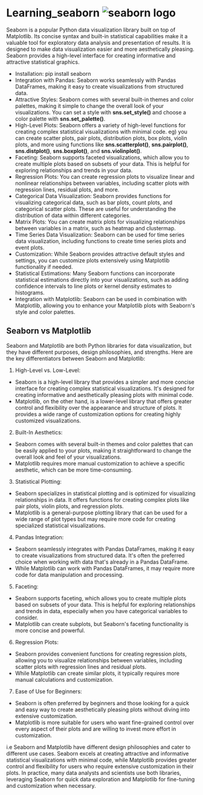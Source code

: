 # Learning_seaborn            ![seaborn logo](https://github.com/nimmigopan/Learning_seaborn/assets/35449494/fdbe3bd2-6b8f-47ae-9553-7a69ad98ae47)

Seaborn is a popular Python data visualization library built on top of Matplotlib.
Its concise syntax and built-in statistical capabilities make it a valuable tool for exploratory data analysis and presentation of results.
It is designed to make data visualization easier and more aesthetically pleasing. Seaborn provides a high-level interface for creating informative and attractive statistical graphics.

- Installation: pip install seaborn
- Integration with Pandas: Seaborn works seamlessly with Pandas DataFrames, making it easy to create visualizations from structured data.
- Attractive Styles: Seaborn comes with several built-in themes and color palettes, making it simple to change the overall look of your visualizations.
                      You can set a style with **sns.set_style()** and choose a color palette with **sns.set_palette()**.
- High-Level Plots: Seaborn offers a variety of high-level functions for creating complex statistical visualizations with minimal code. 
  eg) you can create scatter plots, pair plots, distribution plots, box plots, violin plots, and more using functions like **sns.scatterplot()**, **sns.pairplot()**, **sns.distplot()**, **sns.boxplot()**, and **sns.violinplot()**.
- Faceting: Seaborn supports faceted visualizations, which allow you to create multiple plots based on subsets of your data. This is helpful for exploring relationships and trends in your data.
- Regression Plots: You can create regression plots to visualize linear and nonlinear relationships between variables, including scatter plots with regression lines, residual plots, and more.
- Categorical Data Visualization: Seaborn provides functions for visualizing categorical data, such as bar plots, count plots, and categorical scatter plots. These are useful for understanding the distribution 
                                  of data within different categories.
- Matrix Plots: You can create matrix plots for visualizing relationships between variables in a matrix, such as heatmap and clustermap.
- Time Series Data Visualization: Seaborn can be used for time series data visualization, including functions to create time series plots and event plots.
- Customization: While Seaborn provides attractive default styles and settings, you can customize plots extensively using Matplotlib functionality if needed.
- Statistical Estimations: Many Seaborn functions can incorporate statistical estimations directly into your visualizations, such as adding confidence intervals to line plots or kernel density estimates to 
                           histograms.
- Integration with Matplotlib: Seaborn can be used in combination with Matplotlib, allowing you to enhance your Matplotlib plots with Seaborn's style and color palettes.

## Seaborn vs Matplotlib
Seaborn and Matplotlib are both Python libraries for data visualization, but they have different purposes, design philosophies, and strengths. Here are the key differentiators between Seaborn and Matplotlib:

1. High-Level vs. Low-Level:
- Seaborn is a high-level library that provides a simpler and more concise interface for creating complex statistical visualizations. It's designed for creating informative and aesthetically pleasing plots with minimal code.
- Matplotlib, on the other hand, is a lower-level library that offers greater control and flexibility over the appearance and structure of plots. It provides a wide range of customization options for creating highly customized visualizations.
  
2. Built-In Aesthetics:
- Seaborn comes with several built-in themes and color palettes that can be easily applied to your plots, making it straightforward to change the overall look and feel of your visualizations.
- Matplotlib requires more manual customization to achieve a specific aesthetic, which can be more time-consuming.
  
3. Statistical Plotting:
- Seaborn specializes in statistical plotting and is optimized for visualizing relationships in data. It offers functions for creating complex plots like pair plots, violin plots, and regression plots.
- Matplotlib is a general-purpose plotting library that can be used for a wide range of plot types but may require more code for creating specialized statistical visualizations.

4. Pandas Integration:
- Seaborn seamlessly integrates with Pandas DataFrames, making it easy to create visualizations from structured data. It's often the preferred choice when working with data that's already in a Pandas DataFrame.
- While Matplotlib can work with Pandas DataFrames, it may require more code for data manipulation and processing.

5. Faceting:
- Seaborn supports faceting, which allows you to create multiple plots based on subsets of your data. This is helpful for exploring relationships and trends in data, especially when you have categorical variables to consider.
- Matplotlib can create subplots, but Seaborn's faceting functionality is more concise and powerful.

6. Regression Plots:
- Seaborn provides convenient functions for creating regression plots, allowing you to visualize relationships between variables, including scatter plots with regression lines and residual plots.
- While Matplotlib can create similar plots, it typically requires more manual calculations and customization.

7. Ease of Use for Beginners:
- Seaborn is often preferred by beginners and those looking for a quick and easy way to create aesthetically pleasing plots without diving into extensive customization.
- Matplotlib is more suitable for users who want fine-grained control over every aspect of their plots and are willing to invest more effort in customization.

  
i.e Seaborn and Matplotlib have different design philosophies and cater to different use cases. Seaborn excels at creating attractive and informative statistical visualizations with minimal code, while Matplotlib provides greater control and flexibility for users who require extensive customization in their plots. In practice, many data analysts and scientists use both libraries, leveraging Seaborn for quick data exploration and Matplotlib for fine-tuning and customization when necessary.
